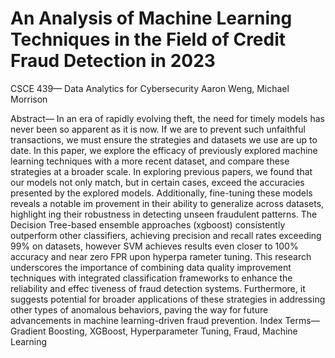 # An Analysis of Machine Learning Techniques in the Field of Credit Fraud Detection in 2023
CSCE 439— Data Analytics for Cybersecurity
Aaron Weng, Michael Morrison

 Abstract— In an era of rapidly evolving theft, the need for
 timely models has never been so apparent as it is now. If we
 are to prevent such unfaithful transactions, we must ensure
 the strategies and datasets we use are up to date. In this
 paper, we explore the efficacy of previously explored machine
learning techniques with a more recent dataset, and compare
 these strategies at a broader scale. In exploring previous papers,
 we found that our models not only match, but in certain cases,
 exceed the accuracies presented by the explored models.
 Additionally, fine-tuning these models reveals a notable im
provement in their ability to generalize across datasets, highlight
ing their robustness in detecting unseen fraudulent patterns. The
 Decision Tree-based ensemble approaches (xgboost) consistently
 outperform other classifiers, achieving precision and recall rates
 exceeding 99% on datasets, however SVM achieves results even
 closer to 100% accuracy and near zero FPR upon hyperpa
rameter tuning. This research underscores the importance of
 combining data quality improvement techniques with integrated
 classification frameworks to enhance the reliability and effec
tiveness of fraud detection systems. Furthermore, it suggests
 potential for broader applications of these strategies in addressing
 other types of anomalous behaviors, paving the way for future
 advancements in machine learning-driven fraud prevention.
 Index Terms—Gradient Boosting, XGBoost, Hyperparameter
 Tuning, Fraud, Machine Learning
